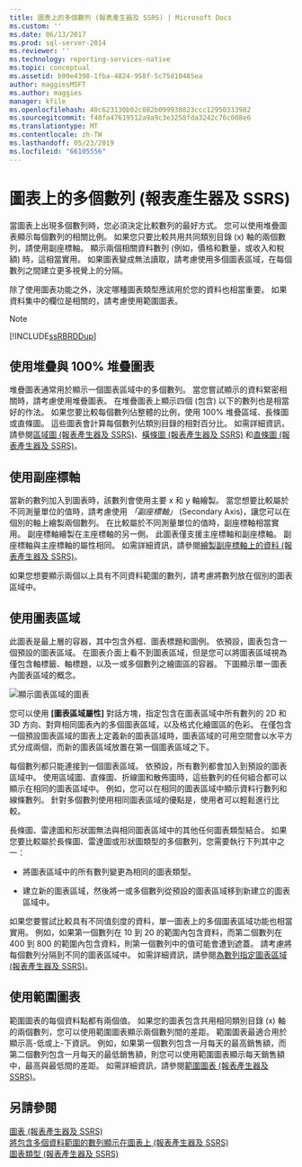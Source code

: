 ```yaml
---
title: 圖表上的多個數列 (報表產生器及 SSRS) | Microsoft Docs
ms.custom: ''
ms.date: 06/13/2017
ms.prod: sql-server-2014
ms.reviewer: ''
ms.technology: reporting-services-native
ms.topic: conceptual
ms.assetid: b99e4398-1fba-4824-958f-5c75d10485ea
author: maggiesMSFT
ms.author: maggies
manager: kfile
ms.openlocfilehash: 40c623130b02c082b099938823ccc12950333982
ms.sourcegitcommit: f40fa47619512a9a9c3e3258fda3242c76c008e6
ms.translationtype: MT
ms.contentlocale: zh-TW
ms.lasthandoff: 05/23/2019
ms.locfileid: "66105556"
---
```

# <a name="multiple-series-on-a-chart-report-builder-and-ssrs"></a>圖表上的多個數列 (報表產生器及 SSRS)
  當圖表上出現多個數列時，您必須決定比較數列的最好方式。 您可以使用堆疊圖表顯示每個數列的相關比例。 如果您只要比較共用共同類別目錄 (x) 軸的兩個數列，請使用副座標軸。 顯示兩個相關資料數列 (例如，價格和數量，或收入和稅額) 時，這相當實用。 如果圖表變成無法讀取，請考慮使用多個圖表區域，在每個數列之間建立更多視覺上的分隔。  
  
 除了使用圖表功能之外，決定哪種圖表類型應該用於您的資料也相當重要。 如果資料集中的欄位是相關的，請考慮使用範圍圖表。  
  
> [!NOTE]  
>  [!INCLUDE[ssRBRDDup](../../includes/ssrbrddup-md.md)]  
  
## <a name="using-stacked-and-100-stacked-charts"></a>使用堆疊與 100% 堆疊圖表  
 堆疊圖表通常用於顯示一個圖表區域中的多個數列。 當您嘗試顯示的資料緊密相關時，請考慮使用堆疊圖表。 在堆疊圖表上顯示四個 (包含) 以下的數列也是相當好的作法。 如果您要比較每個數列佔整體的比例，使用 100% 堆疊區域、長條圖或直條圖。 這些圖表會計算每個數列佔類別目錄的相對百分比。 如需詳細資訊，請參閱[區域圖 &#40;報表產生器及 SSRS&#41;](charts-report-builder-and-ssrs.md)、[橫條圖 &#40;報表產生器及 SSRS&#41;](bar-charts-report-builder-and-ssrs.md) 和[直條圖 &#40;報表產生器及 SSRS&#41;](column-charts-report-builder-and-ssrs.md)。  
  
## <a name="using-the-secondary-axis"></a>使用副座標軸  
 當新的數列加入到圖表時，該數列會使用主要 x 和 y 軸繪製。 當您想要比較屬於不同測量單位的值時，請考慮使用 *「副座標軸」* (Secondary Axis)，讓您可以在個別的軸上繪製兩個數列。 在比較屬於不同測量單位的值時，副座標軸相當實用。 副座標軸繪製在主座標軸的另一側。 此圖表僅支援主座標軸和副座標軸。 副座標軸與主座標軸的屬性相同。 如需詳細資訊，請參閱[繪製副座標軸上的資料 &#40;報表產生器及 SSRS&#41;](plot-data-on-a-secondary-axis-report-builder-and-ssrs.md)。  
  
 如果您想要顯示兩個以上具有不同資料範圍的數列，請考慮將數列放在個別的圖表區域中。  
  
## <a name="using-chart-areas"></a>使用圖表區域  
 此圖表是最上層的容器，其中包含外框、圖表標題和圖例。 依預設，圖表包含一個預設的圖表區域。 在圖表介面上看不到圖表區域，但是您可以將圖表區域視為僅包含軸標籤、軸標題，以及一或多個數列之繪圖區的容器。 下圖顯示單一圖表內圖表區域的概念。  
  
 ![顯示圖表區域的圖表](../media/chartareasdiagram.gif "顯示圖表區域的圖表")  
  
 您可以使用 **[圖表區域屬性]** 對話方塊，指定包含在圖表區域中所有數列的 2D 和 3D 方向、對齊相同圖表內的多個圖表區域，以及格式化繪圖區的色彩。 在僅包含一個預設圖表區域的圖表上定義新的圖表區域時，圖表區域的可用空間會以水平方式分成兩個，而新的圖表區域放置在第一個圖表區域之下。  
  
 每個數列都只能連接到一個圖表區域。 依預設，所有數列都會加入到預設的圖表區域中。 使用區域圖、直條圖、折線圖和散佈圖時，這些數列的任何組合都可以顯示在相同的圖表區域中。 例如，您可以在相同的圖表區域中顯示資料行數列和線條數列。 針對多個數列使用相同圖表區域的優點是，使用者可以輕鬆進行比較。  
  
 長條圖、雷達圖和形狀圖無法與相同圖表區域中的其他任何圖表類型結合。 如果您要比較屬於長條圖、雷達圖或形狀圖類型的多個數列，您需要執行下列其中之一：  
  
-   將圖表區域中的所有數列變更為相同的圖表類型。  
  
-   建立新的圖表區域，然後將一或多個數列從預設的圖表區域移到新建立的圖表區域中。  
  
 如果您要嘗試比較具有不同值刻度的資料，單一圖表上的多個圖表區域功能也相當實用。 例如，如果第一個數列在 10 到 20 的範圍內包含資料，而第二個數列在 400 到 800 的範圍內包含資料，則第一個數列中的值可能會遭到遮蓋。 請考慮將每個數列分隔到不同的圖表區域中。 如需詳細資訊，請參閱[為數列指定圖表區域 &#40;報表產生器及 SSRS&#41;](specify-a-chart-area-for-a-series-report-builder-and-ssrs.md)。  
  
## <a name="using-range-charts"></a>使用範圍圖表  
 範圍圖表的每個資料點都有兩個值。 如果您的圖表包含共用相同類別目錄 (x) 軸的兩個數列，您可以使用範圍圖表顯示兩個數列間的差距。 範圍圖表最適合用於顯示高-低或上-下資訊。 例如，如果第一個數列包含一月每天的最高銷售額，而第二個數列包含一月每天的最低銷售額，則您可以使用範圍圖表顯示每天銷售額中，最高與最低間的差距。 如需詳細資訊，請參閱[範圍圖表 &#40;報表產生器及 SSRS&#41;](range-charts-report-builder-and-ssrs.md)。  
  
## <a name="see-also"></a>另請參閱  
 [圖表 &#40;報表產生器及 SSRS&#41;](charts-report-builder-and-ssrs.md)   
 [將包含多個資料範圍的數列顯示在圖表上 &#40;報表產生器及 SSRS&#41;](displaying-a-series-with-multiple-data-ranges-on-a-chart.md)   
 [圖表類型 &#40;報表產生器及 SSRS&#41;](chart-types-report-builder-and-ssrs.md)  
  
  
